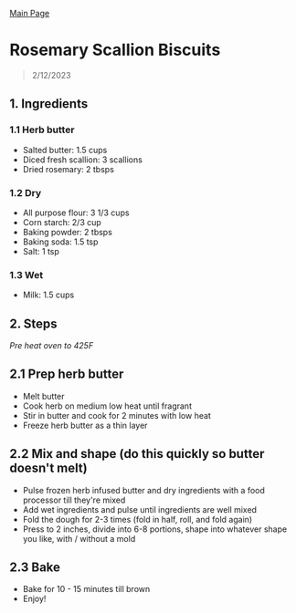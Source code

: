[Main Page](https://yolanda-ht.github.io/YoloCookBlob/)

# Rosemary Scallion Biscuits
> 2/12/2023

## 1. Ingredients

### 1.1 Herb butter
- Salted butter: 1.5 cups
- Diced fresh scallion: 3 scallions
- Dried rosemary: 2 tbsps

### 1.2 Dry
- All purpose flour: 3 1/3 cups
- Corn starch: 2/3 cup
- Baking powder: 2 tbsps
- Baking soda: 1.5 tsp
- Salt: 1 tsp

### 1.3 Wet
- Milk: 1.5 cups

## 2. Steps
*Pre heat oven to 425F*

## 2.1 Prep herb butter
- Melt butter
- Cook herb on medium low heat until fragrant
- Stir in butter and cook for 2 minutes with low heat
- Freeze herb butter as a thin layer

## 2.2 Mix and shape (do this quickly so butter doesn't melt)
- Pulse frozen herb infused butter and dry ingredients with a food processor till they're mixed
- Add wet ingredients and pulse until ingredients are well mixed
- Fold the dough for 2-3 times (fold in half, roll, and fold again)
- Press to 2 inches, divide into 6-8 portions, shape into whatever shape you like,  with / without a mold

## 2.3 Bake
- Bake for 10 - 15 minutes till brown
- Enjoy!
